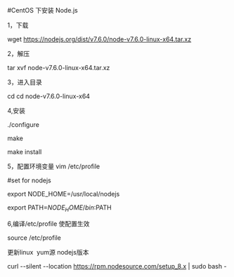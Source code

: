 #CentOS 下安装 Node.js

1，下载

wget https://nodejs.org/dist/v7.6.0/node-v7.6.0-linux-x64.tar.xz

2，解压

tar xvf node-v7.6.0-linux-x64.tar.xz

3，进入目录

cd  cd node-v7.6.0-linux-x64

4,安装

./configure

make

make install

5，配置环境变量
vim /etc/profile

#set for nodejs

export NODE_HOME=/usr/local/nodejs

export PATH=$NODE_HOME/bin:$PATH

6,编译/etc/profile 使配置生效

source /etc/profile

更新linux  yum源 nodejs版本

curl --silent --location https://rpm.nodesource.com/setup_8.x | sudo bash -

